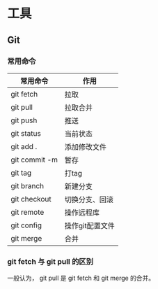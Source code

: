# 工具

## Git

### 常用命令

|常用命令       |作用                   |
|--------------|-----------------------|
|git fetch      |拉取                    |
|git pull       |拉取合并                |
|git push       |推送                    | 
|git status     |当前状态                |
|git add .      |添加修改文件            |
|git commit -m  |暂存                    |
|git tag        |打tag                  |
|git branch     |新建分支                |
|git checkout   |切换分支、回滚           |
|git remote     |操作远程库              |
|git config     |操作git配置文件         |
|git merge      |合并                    |

### git fetch 与 git pull 的区别

一般认为， git pull 是 git fetch 和 git merge 的合并。